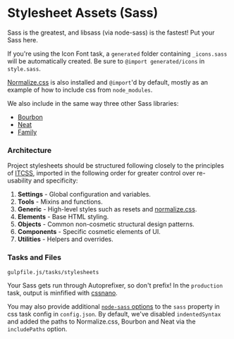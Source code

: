 # Stylesheet Assets (Sass)
Sass is the greatest, and libsass (via node-sass) is the fastest! Put your Sass here.

If you're using the Icon Font task, a `generated` folder containing `_icons.sass` will be automatically created. Be sure to `@import generated/icons` in `style.sass`.

[Normalize.css](https://github.com/necolas/normalize.css) is also installed and `@import`'d by default, mostly as an example of how to include css from `node_modules`.

We also include in the same way three other Sass libraries:
* [Bourbon](http://bourbon.io)
* [Neat](http://neat.bourbon.io)
* [Family](https://lukyvj.github.io/family.scss/)

### Architecture

Project stylesheets should be structured following closely to the principles of [ITCSS](https://medium.com/@jordankoschei/how-i-shrank-my-css-by-84kb-by-refactoring-with-itcss-2e8dafee123a#.7gdzbrk1m), imported in the following order for greater control over re-usability and specificity:

1. **Settings** - Global configuration and variables.
2. **Tools** - Mixins and functions.
3. **Generic** - High-level styles such as resets and [normalize.css](https://github.com/necolas/normalize.css).
4. **Elements** - Base HTML styling.
5. **Objects** - Common non-cosmetic structural design patterns.
6. **Components** - Specific cosmetic elements of UI.
7. **Utilities** - Helpers and overrides.

### Tasks and Files
```
gulpfile.js/tasks/stylesheets
```
Your Sass gets run through Autoprefixer, so don't prefix!
In the `production` task, output is minfified with [cssnano](https://github.com/ben-eb/cssnano).

You may also provide additional [`node-sass` options](https://github.com/sass/node-sass#options) to the `sass` property in css task config in `config.json`. By default, we've disabled `indentedSyntax` and added the paths to Normalize.css, Bourbon and Neat via the `includePaths` option.
